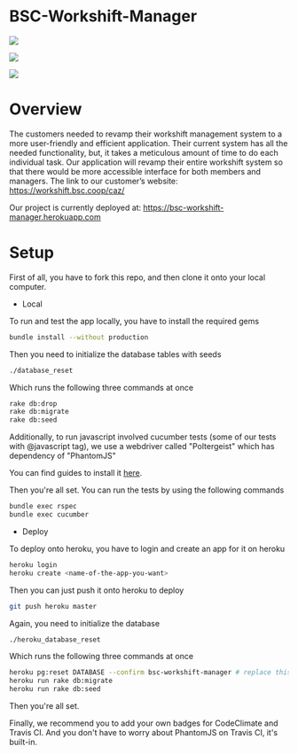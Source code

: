 # BSC-Workshift-Manager

<a href="https://codeclimate.com/github/Celia0/bsc-workshift-manager/maintainability"><img src="https://api.codeclimate.com/v1/badges/98f4fd2b4774b4306c1f/maintainability"/></a>

<a href="https://codeclimate.com/github/Celia0/bsc-workshift-manager/test_coverage"><img src="https://api.codeclimate.com/v1/badges/98f4fd2b4774b4306c1f/test_coverage"/></a>

<a href="https://travis-ci.org/Celia0/bsc-workshift-manager"><image src="https://travis-ci.org/Celia0/bsc-workshift-manager.svg?branch=master"/></a>

# Overview

The customers needed to revamp their workshift management system to a more user-friendly and efficient application. Their current system has all the needed functionality, but, it takes a meticulous amount of time to do each individual task. Our application will  revamp their entire workshift system so that there would be more accessible interface for both members and managers. The link to our customer’s website:
https://workshift.bsc.coop/caz/

Our project is currently deployed at:
https://bsc-workshift-manager.herokuapp.com

# Setup

First of all, you have to fork this repo, and then clone it onto your local computer.

- Local

To run and test the app locally, you have to install the required gems
```bash
bundle install --without production
```
Then you need to initialize the database tables with seeds
```bash
./database_reset
```
Which runs the following three commands at once
```bash
rake db:drop
rake db:migrate
rake db:seed
```
Additionally, to run javascript involved cucumber tests (some of our tests with @javascript tag),
we use a webdriver called "Poltergeist" which has dependency of "PhantomJS"

You can find guides to install it <a href="https://github.com/teampoltergeist/poltergeist">here</a>.

Then you're all set.
You can run the tests by using the following commands
```bash
bundle exec rspec
bundle exec cucumber
```

- Deploy

To deploy onto heroku, you have to login and create an app for it on heroku
```bash
heroku login
heroku create <name-of-the-app-you-want>
```
Then you can just push it onto heroku to deploy
```bash
git push heroku master
```
Again, you need to initialize the database
```bash
./heroku_database_reset
```
Which runs the following three commands at once
```bash
heroku pg:reset DATABASE --confirm bsc-workshift-manager # replace this with your app name
heroku run rake db:migrate
heroku run rake db:seed
```
Then you're all set.

Finally, we recommend you to add your own badges for CodeClimate and Travis CI.
And you don't have to worry about PhantomJS on Travis CI, it's built-in.
